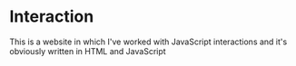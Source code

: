 # Interaction
This is a website in which I've worked with JavaScript interactions and it's obviously written in HTML and JavaScript
